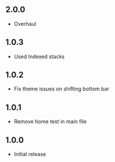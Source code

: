 ## 2.0.0

* Overhaul

## 1.0.3

* Used Indexed stacks

## 1.0.2

* Fix theme issues on shifting bottom bar

## 1.0.1

* Remove home test in main file

## 1.0.0

* Initial release